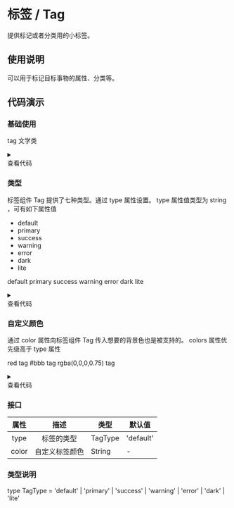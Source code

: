 <main>

# 标签 / Tag

提供标记或者分类用的小标签。

## 使用说明

<desc>可以用于标记目标事物的属性、分类等。</desc>

## 代码演示

### 基础使用

<playground>
<wrapper>

<Tag>tag</Tag>
<Spacer />
<Tag>文学类</Tag>

</wrapper>

<details>
<summary>
  <div>查看代码</div>
</summary>

```jsx
import { Tag, Spacer } from 'nei-ui'
() => {
  return (
    <>
      <Tag>tag</Tag>
      <Spacer />
      <Tag>文学类</Tag>
    </>
  )
}
```

</details>
</playground>

### 类型

<desc>标签组件 Tag 提供了七种类型。通过 type 属性设置。</desc>
<desc>type 属性值类型为 string ，可有如下属性值</desc>

<ul>
  <li>default</li>
  <li>primary</li>
  <li>success</li>
  <li>warning</li>
  <li>error</li>
  <li>dark</li>
  <li>lite</li>
</ul>

<playground>
<wrapper>

<Tag type='default'>default</Tag>
<Spacer y={0.5}/>
<Tag type='primary'>primary</Tag>
<Spacer y={0.5} />
<Tag type='success'>success</Tag>
<Spacer y={0.5} />
<Tag type='warning'>warning</Tag>
<Spacer y={0.5} />
<Tag type='error'>error</Tag>
<Spacer y={0.5} />
<Tag type='dark'>dark</Tag>
<Spacer y={0.5} />
<Tag type='lite'>lite</Tag>

</wrapper>

<details>
<summary>
  <div>查看代码</div>
</summary>

```jsx
import { Tag, Spacer } from 'nei-ui'
() => {
  return (
    <>
      <Tag type="default">default</Tag>
      <Spacer />
      <Tag type="primary">primary</Tag>
      <Spacer />
      <Tag type="success">success</Tag>
      <Spacer />
      <Tag type="warning">warning</Tag>
      <Spacer />
      <Tag type="error">error</Tag>
      <Spacer />
      <Tag type="dark">dark</Tag>
      <Spacer />
      <Tag type="lite">lite</Tag>
    </>
  )
}
```

</details>
</playground>

### 自定义颜色

<desc>通过 color 属性向标签组件 Tag 传入想要的背景色也是被支持的。</desc>
<desc>colors 属性优先级高于 type 属性</desc>

<playground>
<wrapper>

<Tag type='default' color='red'>red tag</Tag>
<Spacer />
<Tag type='primary' color='#bbb'>\#bbb tag</Tag>
<Spacer />
<Tag color='rgba(0,0,0,0.75)'>rgba(0,0,0,0.75) tag</Tag>

</wrapper>

<details>
<summary>
  <div>查看代码</div>
</summary>

```jsx
import { Tag, Spacer } from 'nei-ui'
() => {
  <>
    <Tag type="default" color="red">
      red tag
    </Tag>
    <Spacer />
    <Tag type="primary" color="#bbb">
      #bbb tag
    </Tag>
    <Spacer />
    <Tag color="rgba(0,0,0,0.75)">rgba(0,0,0,0.75) tag</Tag>
  </>
}
```

</details>
</playground>

### 接口

| 属性  |      描述      | 类型    | 默认值    |
| :---: | :------------: | ------- | --------- |
| type  |   标签的类型   | TagType | 'default' |
| color | 自定义标签颜色 | String  | -         |

### 类型说明

<desc>type TagType = 'default' | 'primary' | 'success' | 'warning' | 'error' | 'dark' | 'lite' </desc>

</main>
